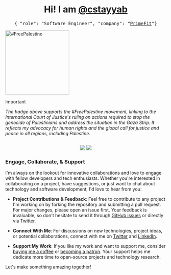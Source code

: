 <h1 align="center">Hi! I am <a target="_blank" href="https://cstayyab.com">@cstayyab</a></h1>
<p align="center"><samp>{ "role": "Software Engineer", "company": "<a target="_blank" href="https://primefit.ae/lifestyle-coaching-app/">PrimeFit</a>"}</samp></p>

<a href="https://www.icj-cij.org/sites/default/files/case-related/192/192-20240126-sum-01-00-en.pdf" target="_blank"><img width="200px" alt="#FreePalestine" src="https://img.shields.io/badge/%23FreePalestine-%23149954?label=%F0%9F%87%B5%F0%9F%87%B8&link=https%3A%2F%2Fwww.icj-cij.org%2Fsites%2Fdefault%2Ffiles%2Fcase-related%2F192%2F192-20240126-sum-01-00-en.pdf"></a>

> [!IMPORTANT]  
> *The badge above supports the #FreePalestine movement, linking to the International Court of Justice's ruling on actions required to stop the genocide of Palestinians and address the situation in the Gaza Strip. It reflects my advocacy for human rights and the global call for justice and peace in all regions, including Palestine.*

<img src="https://ga-beacon.appspot.com/UA-144002431-2/cstayyab/readme.md?useReferer&pixel" width="0" height="0" />
<p align="center">
  <img src="https://github-readme-stats.vercel.app/api?username=cstayyab&show_icons=true&theme=transparent&count_private=true&include_all_commits=true&hide_title=true&hide_border=true" />
  <img src="https://github-readme-stats.vercel.app/api/top-langs/?username=cstayyab&theme=transparent&langs_count=3&hide_title=true&hide_border=true" />
</p>

### Engage, Collaborate, & Support

I'm always on the lookout for innovative collaborations and love to engage with fellow developers and tech enthusiasts. Whether you're interested in collaborating on a project, have suggestions, or just want to chat about technology and software development, I'd love to hear from you:

- **Project Contributions & Feedback**: Feel free to contribute to any project I'm working on by forking the repository and submitting a pull request. For major changes, please open an issue first. Your feedback is invaluable, so don't hesitate to send it through [GitHub issues](https://github.com/cstayyab?tab=issues) or directly via [Twitter](https://twitter.com/cstayyab).

- **Connect With Me**: For discussions on new technologies, project ideas, or potential collaborations, connect with me on [Twitter](https://twitter.com/cstayyab) and [LinkedIn](https://linkedin.com/in/cstayyab). 

- **Support My Work**: If you like my work and want to support me, consider [buying me a coffee](https://buymeacoffee.com/cstayyab) or [becoming a patron](https://www.patreon.com/cstayyab). Your support helps me dedicate more time to open-source projects and technology research.

Let's make something amazing together!
